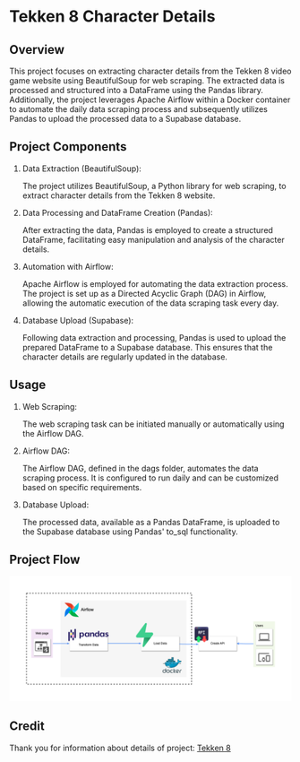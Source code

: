 # Tekken 8 Character Details

## Overview
This project focuses on extracting character details from the Tekken 8 video game website using BeautifulSoup for web scraping. The extracted data is processed and structured into a DataFrame using the Pandas library. Additionally, the project leverages Apache Airflow within a Docker container to automate the daily data scraping process and subsequently utilizes Pandas to upload the processed data to a Supabase database.

## Project Components
1. Data Extraction (BeautifulSoup):
    
    The project utilizes BeautifulSoup, a Python library for web scraping, to extract character details from the Tekken 8 website.

2. Data Processing and DataFrame Creation (Pandas):

    After extracting the data, Pandas is employed to create a structured DataFrame, facilitating easy manipulation and analysis of the character details.

3. Automation with Airflow:

    Apache Airflow is employed for automating the data extraction process. The project is set up as a Directed Acyclic Graph (DAG) in Airflow, allowing the automatic execution of the data scraping task every day.

4. Database Upload (Supabase):

    Following data extraction and processing, Pandas is used to upload the prepared DataFrame to a Supabase database. This ensures that the character details are regularly updated in the database.
    
## Usage
1. Web Scraping:

    The web scraping task can be initiated manually or automatically using the Airflow DAG.

2. Airflow DAG:

    The Airflow DAG, defined in the dags folder, automates the data scraping process. It is configured to run daily and can be customized based on specific requirements.

3. Database Upload:

    The processed data, available as a Pandas DataFrame, is uploaded to the Supabase database using Pandas' to_sql functionality.
    
## Project Flow
![alt text](https://github.com/Little-BlackCat/tekken_8_character_details_database/blob/main/assets/Tekken_8_Character_Details.png "Tekken 8")

## Credit
Thank you for information about details of project: [Tekken 8](https://tekken.fandom.com/wiki/Tekken_8)
